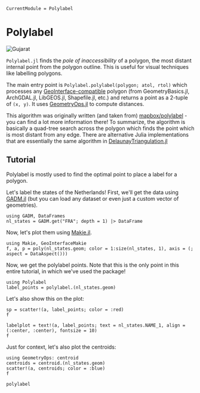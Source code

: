 ```@meta
CurrentModule = Polylabel
```

# Polylabel

![Gujarat](https://user-images.githubusercontent.com/32143268/214836992-7ff8b5d6-1a15-4655-a13d-bb12c04b4ce1.png)

`Polylabel.jl` finds the _pole of inaccessibility_ of a polygon, the most distant internal point from the polygon outline.  This is useful for visual techniques like labelling polygons.

The main entry point is `Polylabel.polylabel(polygon; atol, rtol)` which processes any [GeoInterface-compatible](https://github.com/JuliaGeo/GeoInterface.jl) polygon (from GeometryBasics.jl, ArchGDAL.jl, LibGEOS.jl, Shapefile.jl, etc.) and returns a point as a 2-tuple of `(x, y)`.  It uses [GeometryOps.jl](https://github.com/JuliaGeo/GeometryOps.jl) to compute distances.

This algorithm was originally written (and taken from) [mapbox/polylabel](https://github.com/mapbox/polylabel) - you can find a lot more information there!  To summarize, the algorithm is basically a quad-tree search across the polygon which finds the point which is most distant from any edge.  There are alternative Julia implementations that are essentially the same algorithm in [DelaunayTriangulation.jl](https://github.com/DanielVandH/DelaunayTriangulation.jl)

## Tutorial

Polylabel is mostly used to find the optimal point to place a label for a polygon.

Let's label the states of the Netherlands!  First, we'll get the data using [GADM.jl](https://github.com/JuliaGeo/GADM.jl) (but you can load any dataset or even just a custom vector of geometries).
```@example tutorial
using GADM, DataFrames
nl_states = GADM.get("FRA"; depth = 1) |> DataFrame
```
Now, let's plot them using [Makie.jl](https://github.com/MakieOrg/Makie.jl).
```@example tutorial
using Makie, GeoInterfaceMakie
f, a, p = poly(nl_states.geom; color = 1:size(nl_states, 1), axis = (; aspect = DataAspect()))
```
Now, we get the polylabel points.  Note that this is the only point in this entire tutorial, in which we've used the package!
```@example tutorial
using Polylabel
label_points = polylabel.(nl_states.geom)
```
Let's also show this on the plot:
```@example tutorial
sp = scatter!(a, label_points; color = :red)
f
```

```@example tutorial
labelplot = text!(a, label_points; text = nl_states.NAME_1, align = (:center, :center), fontsize = 10)
f
```

Just for context, let's also plot the centroids:
```@example tutorial
using GeometryOps: centroid
centroids = centroid.(nl_states.geom)
scatter!(a, centroids; color = :blue)
f
```

```@docs
polylabel
```
